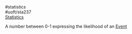 #statistics  
#uoft/sta237  
[Statistics](Statistics.md)

A number between 0-1 expressing the likelihood of an [Event](Event.md)
